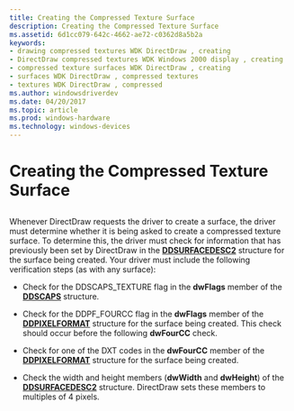 ```yaml
---
title: Creating the Compressed Texture Surface
description: Creating the Compressed Texture Surface
ms.assetid: 6d1cc079-642c-4662-ae72-c0362d8a5b2a
keywords:
- drawing compressed textures WDK DirectDraw , creating
- DirectDraw compressed textures WDK Windows 2000 display , creating
- compressed texture surfaces WDK DirectDraw , creating
- surfaces WDK DirectDraw , compressed textures
- textures WDK DirectDraw , compressed
ms.author: windowsdriverdev
ms.date: 04/20/2017
ms.topic: article
ms.prod: windows-hardware
ms.technology: windows-devices
---
```


# Creating the Compressed Texture Surface


## <span id="ddk_creating_the_compressed_texture_surface_gg"></span><span id="DDK_CREATING_THE_COMPRESSED_TEXTURE_SURFACE_GG"></span>


Whenever DirectDraw requests the driver to create a surface, the driver must determine whether it is being asked to create a compressed texture surface. To determine this, the driver must check for information that has previously been set by DirectDraw in the [**DDSURFACEDESC2**](https://msdn.microsoft.com/library/windows/hardware/ff550340) structure for the surface being created. Your driver must include the following verification steps (as with any surface):

-   Check for the DDSCAPS\_TEXTURE flag in the **dwFlags** member of the [**DDSCAPS**](https://msdn.microsoft.com/library/windows/hardware/ff550286) structure.

-   Check for the DDPF\_FOURCC flag in the **dwFlags** member of the [**DDPIXELFORMAT**](https://msdn.microsoft.com/library/windows/hardware/ff550274) structure for the surface being created. This check should occur before the following **dwFourCC** check.

-   Check for one of the DXT codes in the **dwFourCC** member of the [**DDPIXELFORMAT**](https://msdn.microsoft.com/library/windows/hardware/ff550274) structure for the surface being created.

-   Check the width and height members (**dwWidth** and **dwHeight**) of the [**DDSURFACEDESC2**](https://msdn.microsoft.com/library/windows/hardware/ff550340) structure. DirectDraw sets these members to multiples of 4 pixels.

 

 





